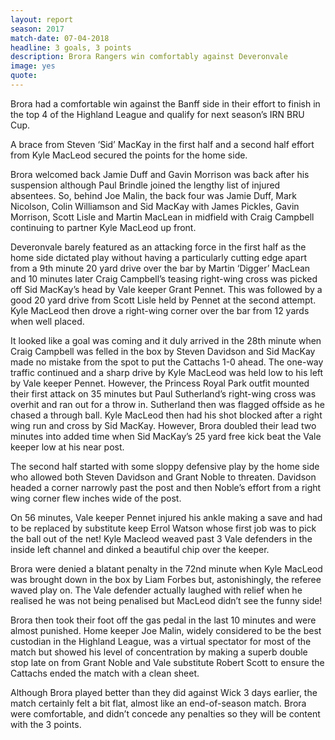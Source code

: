```yaml
---
layout: report
season: 2017
match-date: 07-04-2018
headline: 3 goals, 3 points
description: Brora Rangers win comfortably against Deveronvale
image: yes
quote:
---
```

Brora had a comfortable win against the Banff side in their effort to finish in the top 4 of the Highland League and qualify for next season’s IRN BRU Cup.

A brace from Steven ‘Sid’ MacKay in the first half and a second half effort from Kyle MacLeod secured the points for the home side.

Brora welcomed back Jamie Duff and Gavin Morrison was back after his suspension although Paul Brindle joined the lengthy list of injured absentees. So, behind Joe Malin, the back four was Jamie Duff, Mark Nicolson, Colin Williamson and Sid MacKay with James Pickles, Gavin Morrison, Scott Lisle and Martin MacLean in midfield with Craig Campbell continuing to partner Kyle MacLeod up front.

Deveronvale barely featured as an attacking force in the first half as the home side dictated play without having a particularly cutting edge apart from a 9th minute 20 yard drive over the bar by Martin ‘Digger’ MacLean and 10 minutes later Craig Campbell’s teasing right-wing cross was picked off Sid MacKay’s head by Vale keeper Grant Pennet. This was followed by a good 20 yard drive from Scott Lisle held by Pennet at the second attempt. Kyle MacLeod then drove a right-wing corner over the bar from 12 yards when well placed.

It looked like a goal was coming and it duly arrived in the 28th minute when Craig Campbell was felled in the box by Steven Davidson and Sid MacKay made no mistake from the spot to put the Cattachs 1-0 ahead. The one-way traffic continued and a sharp drive by Kyle MacLeod was held low to his left by Vale keeper Pennet. However, the Princess Royal Park outfit mounted their first attack on 35 minutes but Paul Sutherland’s right-wing cross was overhit and ran out for a throw in. Sutherland then was flagged offside as he chased a through ball. Kyle MacLeod then had his shot blocked after a right wing run and cross by Sid MacKay. However, Brora doubled their lead two minutes into added time when Sid MacKay’s 25 yard free kick beat the Vale keeper low at his near post.

The second half started with some sloppy defensive play by the home side who allowed both Steven Davidson and Grant Noble to threaten. Davidson headed a corner narrowly past the post and then Noble’s effort from a right wing corner flew inches wide of the post.

On 56 minutes, Vale keeper Pennet injured his ankle making a save and had to be replaced by substitute keep Errol Watson whose first job was to pick the ball out of the net! Kyle Macleod weaved past 3 Vale defenders in the inside left channel and dinked a beautiful chip over the keeper.

Brora were denied a blatant penalty in the 72nd minute when Kyle MacLeod was brought down in the box by Liam Forbes but, astonishingly, the referee waved play on. The Vale defender actually laughed with relief when he realised he was not being penalised but MacLeod didn’t see the funny side!

Brora then took their foot off the gas pedal in the last 10 minutes and were almost punished. Home keeper Joe Malin, widely considered to be the best custodian in the Highland League, was a virtual spectator for most of the match but showed his level of concentration by making a superb double stop late on from Grant Noble and Vale substitute Robert Scott to ensure the Cattachs ended the match with a clean sheet.

Although Brora played better than they did against Wick 3 days earlier, the match certainly felt a bit flat, almost like an end-of-season match. Brora were comfortable, and didn’t concede any penalties so they will be content with the 3 points.
